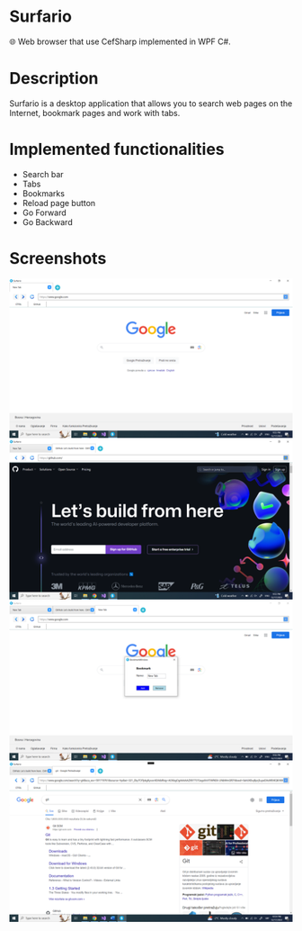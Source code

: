 # Surfario
:globe_with_meridians: Web browser that use CefSharp implemented in WPF C#.
# Description
Surfario is a desktop application that allows you to search web pages on the Internet, bookmark pages and work with tabs.<br> 
# Implemented functionalities
* Search bar
* Tabs
* Bookmarks
* Reload page button
* Go Forward
* Go Backward
# Screenshots

<img src="https://github.com/MarioPerac/Surfario/blob/main/screenchost/MainWindow.png">
<img src="https://github.com/MarioPerac/Surfario/blob/main/screenchost/GitHubWindow.png">
<img src="https://github.com/MarioPerac/Surfario/blob/main/screenchost/BookmarkWindow.png">
<img src="https://github.com/MarioPerac/Surfario/blob/main/screenchost/GitWindow.png">
